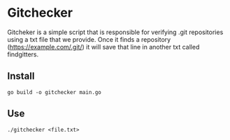 # Gitchecker
Gitcheker is a simple script that is responsible for verifying .git repositories using a txt file that we provide. Once it finds a repository (https://example.com/.git/) it will save that line in another txt called findgitters.
## Install
`go build -o gitchecker main.go`
## Use
`./gitchecker <file.txt>`
